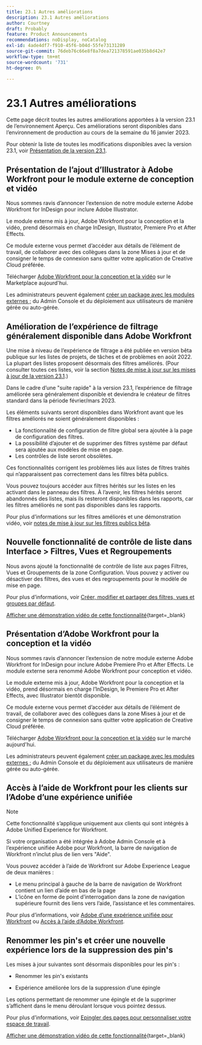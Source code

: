 ```yaml
---
title: 23.1 Autres améliorations
description: 23.1 Autres améliorations
author: Courtney
draft: Probably
feature: Product Announcements
recommendations: noDisplay, noCatalog
exl-id: 4ade4df7-f910-45f6-b04d-55fe73131289
source-git-commit: 76deb76c66e8f8a7dea721378591ae035b8d42e7
workflow-type: tm+mt
source-wordcount: '731'
ht-degree: 0%

---
```


# 23.1 Autres améliorations

Cette page décrit toutes les autres améliorations apportées à la version 23.1 de l’environnement Aperçu. Ces améliorations seront disponibles dans l’environnement de production au cours de la semaine du 16 janvier 2023.

Pour obtenir la liste de toutes les modifications disponibles avec la version 23.1, voir [Présentation de la version 23.1](/help/quicksilver/product-announcements/product-releases/23.1-release-activity/23-1-release-overview.md).

## Présentation de l’ajout d’Illustrator à Adobe Workfront pour le module externe de conception et vidéo

Nous sommes ravis d’annoncer l’extension de notre module externe Adobe Workfront for InDesign pour inclure Adobe Illustrator.

Le module externe mis à jour, Adobe Workfront pour la conception et la vidéo, prend désormais en charge InDesign, Illustrator, Premiere Pro et After Effects.

Ce module externe vous permet d’accéder aux détails de l’élément de travail, de collaborer avec des collègues dans la zone Mises à jour et de consigner le temps de connexion sans quitter votre application de Creative Cloud préférée.

Télécharger [Adobe Workfront pour la conception et la vidéo](https://exchange.adobe.com/apps/cc/108938/adobe-workfront-for-design-and-video) sur le Marketplace aujourd&#39;hui.

Les administrateurs peuvent également [créer un package avec les modules externes ;](https://helpx.adobe.com/in/enterprise/using/manage-extensions.html) du Admin Console et du déploiement aux utilisateurs de manière gérée ou auto-gérée.

## Amélioration de l’expérience de filtrage généralement disponible dans Adobe Workfront

Une mise à niveau de l’expérience de filtrage a été publiée en version bêta publique sur les listes de projets, de tâches et de problèmes en août 2022. La plupart des listes proposent désormais des filtres améliorés. (Pour consulter toutes ces listes, voir la section [Notes de mise à jour sur les mises à jour de la version 23.1](/help/quicksilver/product-announcements/product-releases/23.1-release-activity/23-1-look-and-feel-updates.md).)

Dans le cadre d’une &quot;suite rapide&quot; à la version 23.1, l’expérience de filtrage améliorée sera généralement disponible et deviendra le créateur de filtres standard dans la période février/mars 2023.

Les éléments suivants seront disponibles dans Workfront avant que les filtres améliorés ne soient généralement disponibles :

* La fonctionnalité de configuration de filtre global sera ajoutée à la page de configuration des filtres.
* La possibilité d’ajouter et de supprimer des filtres système par défaut sera ajoutée aux modèles de mise en page.
* Les contrôles de liste seront obsolètes.

Ces fonctionnalités corrigent les problèmes liés aux listes de filtres traités qui n’apparaissent pas correctement dans les filtres bêta publics.

Vous pouvez toujours accéder aux filtres hérités sur les listes en les activant dans le panneau des filtres. À l’avenir, les filtres hérités seront abandonnés des listes, mais ils resteront disponibles dans les rapports, car les filtres améliorés ne sont pas disponibles dans les rapports.

Pour plus d’informations sur les filtres améliorés et une démonstration vidéo, voir [notes de mise à jour sur les filtres publics bêta](/help/quicksilver/product-announcements/product-releases/22.4-release-activity/22-4-project-enhancements.md).

## Nouvelle fonctionnalité de contrôle de liste dans Interface > Filtres, Vues et Regroupements

Nous avons ajouté la fonctionnalité de contrôle de liste aux pages Filtres, Vues et Groupements de la zone Configuration. Vous pouvez y activer ou désactiver des filtres, des vues et des regroupements pour le modèle de mise en page.

Pour plus d’informations, voir [Créer, modifier et partager des filtres, vues et groupes par défaut](/help/quicksilver/administration-and-setup/set-up-workfront/configure-system-defaults/create-and-share-default-fvgs.md).

[Afficher une démonstration vidéo de cette fonctionnalité](https://video.tv.adobe.com/v/3412057/){target=_blank}

## Présentation d’Adobe Workfront pour la conception et la vidéo

Nous sommes ravis d’annoncer l’extension de notre module externe Adobe Workfront for InDesign pour inclure Adobe Premiere Pro et After Effects. Le module externe sera renommé Adobe Workfront pour conception et vidéo.

Le module externe mis à jour, Adobe Workfront pour la conception et la vidéo, prend désormais en charge l’InDesign, le Premiere Pro et After Effects, avec Illustrator bientôt disponible.

Ce module externe vous permet d’accéder aux détails de l’élément de travail, de collaborer avec des collègues dans la zone Mises à jour et de consigner le temps de connexion sans quitter votre application de Creative Cloud préférée.

Télécharger [Adobe Workfront pour la conception et la vidéo](https://exchange.adobe.com/apps/cc/108938/adobe-workfront-for-design-and-video) sur le marché aujourd&#39;hui.

Les administrateurs peuvent également [créer un package avec les modules externes ;](https://helpx.adobe.com/in/enterprise/using/manage-extensions.html) du Admin Console et du déploiement aux utilisateurs de manière gérée ou auto-gérée.

## Accès à l’aide de Workfront pour les clients sur l’Adobe d’une expérience unifiée

>[!NOTE]
>
>Cette fonctionnalité s’applique uniquement aux clients qui sont intégrés à Adobe Unified Experience for Workfront.

Si votre organisation a été intégrée à Adobe Admin Console et à l’expérience unifiée Adobe pour Workfront, la barre de navigation de Workfront n’inclut plus de lien vers &quot;Aide&quot;.

Vous pouvez accéder à l’aide de Workfront sur Adobe Experience League de deux manières :

* Le menu principal à gauche de la barre de navigation de Workfront contient un lien d’aide en bas de la page
* L’icône en forme de point d’interrogation dans la zone de navigation supérieure fournit des liens vers l’aide, l’assistance et les commentaires.

Pour plus d’informations, voir [Adobe d’une expérience unifiée pour Workfront](/help/quicksilver/workfront-basics/navigate-workfront/workfront-navigation/adobe-unified-experience.md) ou [Accès à l’aide d’Adobe Workfront](/help/quicksilver/workfront-basics/navigate-workfront/workfront-navigation/access-workfront-help.md).

## Renommer les pin&#39;s et créer une nouvelle expérience lors de la suppression des pin&#39;s

Les mises à jour suivantes sont désormais disponibles pour les pin&#39;s :

* Renommer les pin&#39;s existants

* Expérience améliorée lors de la suppression d’une épingle

Les options permettant de renommer une épingle et de la supprimer s’affichent dans le menu déroulant lorsque vous pointez dessus.

Pour plus d’informations, voir [Epingler des pages pour personnaliser votre espace de travail](/help/quicksilver/workfront-basics/the-new-workfront-experience/pin-pages.md).

[Afficher une démonstration vidéo de cette fonctionnalité](https://video.tv.adobe.com/v/3412389/){target=_blank}
